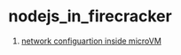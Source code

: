# nodejs_in_firecracker

1. [network configuartion inside microVM](https://github.com/deepak6446/nodejs_in_firecracker/tree/master/network_config_inside_vm)
